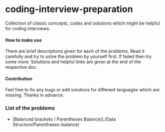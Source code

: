 # coding-interview-preparation
Collection of classic concepts, codes and solutions which might be helpful for coding interviews.

#### How to make use

There are brief descriptions given for each of the problems. Read it carefully and try to solve the problem by yourself first. If failed then try some more.
Solutions and helpful links are given at the end of the respective doc.

#### Contribution

Feel free to fix any bugs or add solutions for different languages which are missing. Thanks in advance.


### List of the problems

- [Balanced brackets / Parentheses Balance](./Data Structure/Parentheses-balance)

